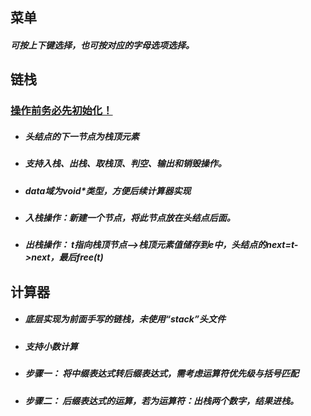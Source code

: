 ## 菜单

##### 可按上下键选择，也可按对应的字母选项选择。



## 链栈

### <u>操作前务必先初始化！</u>

- ##### 头结点的下一节点为栈顶元素

- ##### 支持入栈、出栈、取栈顶、判空、输出和销毁操作。

- ##### data域为void*类型，方便后续计算器实现

- ##### 入栈操作：新建一个节点，将此节点放在头结点后面。

- ##### 出栈操作： t指向栈顶节点-->栈顶元素值储存到e中，头结点的next=t->next，最后free(t)



## 计算器

- ##### 底层实现为前面手写的链栈，未使用“stack”头文件

- ##### 支持小数计算

- ##### 步骤一： 将中缀表达式转后缀表达式，需考虑运算符优先级与括号匹配

- ##### 步骤二： 后缀表达式的运算，若为运算符：出栈两个数字，结果进栈。
